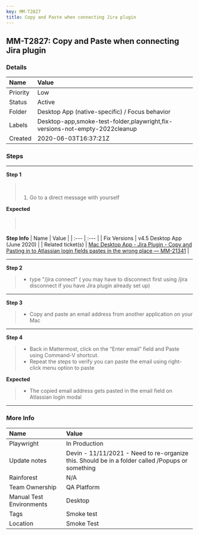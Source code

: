 ```yaml
---
key: MM-T2827
title: Copy and Paste when connecting Jira plugin
---
```


## MM-T2827: Copy and Paste when connecting Jira plugin

### Details

| Name     | Value                                                                       |
| :------- | :-------------------------------------------------------------------------- |
| Priority | Low                                                                         |
| Status   | Active                                                                      |
| Folder   | Desktop App (native-specific) / Focus behavior                              |
| Labels   | Desktop-app,smoke-test-folder,playwright,fix-versions-not-empty-2022cleanup |
| Created  | 2020-06-03T16:37:21Z                                                        |

### Steps

<hr/>

**Step 1**

> <article><br><ol data-pm-slice="3 1 []"><li>Go to a direct message with yourself</li></ol></article>

**Expected**

> <article><br><br></article>

**Step Info**
| Name | Value |
| :--- | :--- |
| Fix Versions | v4.5 Desktop App (June 2020) |
| Related ticket(s) | <a href="https://mattermost.atlassian.net/browse/MM-21341">Mac Desktop App - Jira Plugin - Copy and Pasting in to Atlassian login fields pastes in the wrong place — MM-21341</a> |

<hr/>

**Step 2**

> <article><ul><li>type "/jira connect" ( you may have to disconnect first using /jira disconnect if you have Jira plugin already set up)</li></ul></article>

<hr/>

**Step 3**

> <article><ul><li>Copy and paste an email address from another application on your Mac</li></ul></article>

<hr/>

**Step 4**

> <article><ul><li>Back in Mattermost, click on the “Enter email” field and Paste using Command-V shortcut.</li><li>Repeat the steps to verify you can paste the email using right-click menu option to paste</li></ul></article>

**Expected**

> <article><ul><li>The copied email address gets pasted in the email field on Atlassian login modal</li></ul></article>

<hr/>

### More Info

| Name                     | Value                                                                                            |
| :----------------------- | :----------------------------------------------------------------------------------------------- |
| Playwright               | In Production                                                                                    |
| Update notes             | Devin - 11/11/2021 - Need to re-organize this. Should be in a folder called /Popups or something |
| Rainforest               | N/A                                                                                              |
| Team Ownership           | QA Platform                                                                                      |
| Manual Test Environments | Desktop                                                                                          |
| Tags                     | Smoke test                                                                                       |
| Location                 | Smoke Test                                                                                       |
